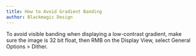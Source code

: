 ```yaml
---
title: How to Avoid Gradient Banding
author: Blackmagic Design
---
```


To avoid visible banding when displaying a low-contrast gradient, make sure the image is 32 bit float, then RMB on the Display View, select General Options > Dither.
